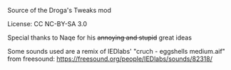 Source of the Droga's Tweaks mod

License: CC NC-BY-SA 3.0

Special thanks to Naqe for his ~~annoying and stupid~~ great ideas

Some sounds used are a remix of IEDlabs' "cruch - eggshells medium.aif" from freesound: https://freesound.org/people/IEDlabs/sounds/82318/
